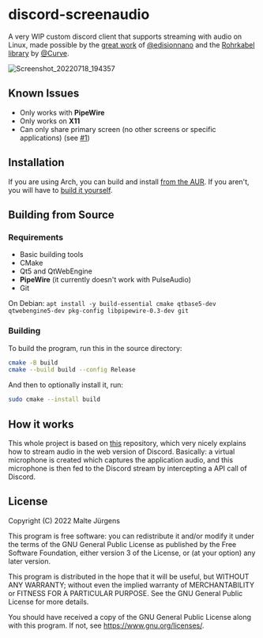 # discord-screenaudio

A very WIP custom discord client that supports streaming with audio on Linux,
made possible by the
[great work](https://github.com/edisionnano/Screenshare-with-audio-on-Discord-with-Linux)
of [@edisionnano](https://github.com/edisionnano) and the
[Rohrkabel library](https://github.com/Soundux/rohrkabel) by
[@Curve](https://github.com/Curve).

![Screenshot_20220718_194357](https://user-images.githubusercontent.com/48161361/179571245-11ea05f3-fb5e-4aef-9132-2736e122ef04.png)

## Known Issues

- Only works with **PipeWire**
- Only works on **X11**
- Can only share primary screen (no other screens or specific applications) (see [#1](https://github.com/maltejur/discord-screenaudio/issues/1))

## Installation

If you are using Arch, you can build and install
[from the AUR](https://aur.archlinux.org/packages/discord-screenaudio). If you
aren't, you will have to [build it yourself](#building-from-source).

## Building from Source

### Requirements

- Basic building tools
- CMake
- Qt5 and QtWebEngine
- **PipeWire** (it currently doesn't work with PulseAudio)
- Git

On Debian:
`apt install -y build-essential cmake qtbase5-dev qtwebengine5-dev pkg-config libpipewire-0.3-dev git`

### Building

To build the program, run this in the source directory:

```bash
cmake -B build
cmake --build build --config Release
```

And then to optionally install it, run:

```bash
sudo cmake --install build
```

## How it works

This whole project is based on
[this](https://github.com/edisionnano/Screenshare-with-audio-on-Discord-with-Linux)
repository, which very nicely explains how to stream audio in the web version of
Discord. Basically: a virtual microphone is created which captures the
application audio, and this microphone is then fed to the Discord stream by
intercepting a API call of Discord.

## License

Copyright (C) 2022 Malte Jürgens

This program is free software: you can redistribute it and/or modify it under
the terms of the GNU General Public License as published by the Free Software
Foundation, either version 3 of the License, or (at your option) any later
version.

This program is distributed in the hope that it will be useful, but WITHOUT ANY
WARRANTY; without even the implied warranty of MERCHANTABILITY or FITNESS FOR A
PARTICULAR PURPOSE. See the GNU General Public License for more details.

You should have received a copy of the GNU General Public License along with
this program. If not, see <https://www.gnu.org/licenses/>.
